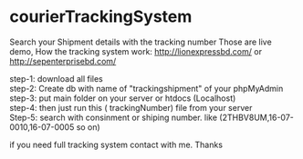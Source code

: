 # courierTrackingSystem
Search your Shipment details with the tracking number
Those are live demo, How the tracking system work:
http://lionexpressbd.com/
or http://sepenterprisebd.com/

step-1: download all files <br>
step-2: Create db with name of "trackingshipment" of your phpMyAdmin<br>
step-3: put main folder on your server or htdocs (Localhost)<br>
step-4: then just run this ( trackingNumber)  file from your server <br>
Step-5: search with consinment or shiping number. like (2THBV8UM,16-07-0010,16-07-0005 so on)<br>

if you need full tracking system contact with me.
Thanks

